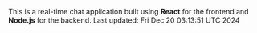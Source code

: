 This is a real-time chat application built using **React** for the frontend and **Node.js** for the backend.
Last updated: Fri Dec 20 03:13:51 UTC 2024
